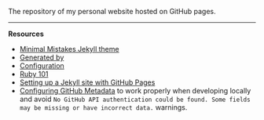 The repository of my personal website hosted on GitHub pages.

---

**Resources**

- [Minimal Mistakes Jekyll theme](https://github.com/mmistakes/minimal-mistakes)
- [Generated by](https://github.com/mmistakes/mm-github-pages-starter/generate)
- [Configuration](https://mmistakes.github.io/minimal-mistakes/docs/configuration/)
- [Ruby 101](https://jekyllrb.com/docs/ruby-101/)
- [Setting up a Jekyll site with GitHub Pages](https://jekyllrb.com/docs/github-pages/)
- [Configuring GitHub Metadata](https://github.com/jekyll/github-metadata/blob/master/docs/configuration.md#configuration) to work properly when developing locally and avoid `No GitHub API authentication could be found. Some fields may be missing or have incorrect data.` warnings.